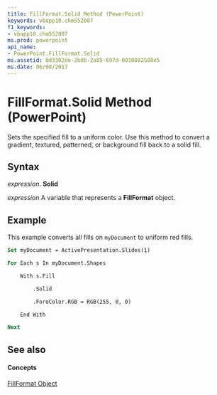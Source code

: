 ```yaml
---
title: FillFormat.Solid Method (PowerPoint)
keywords: vbapp10.chm552007
f1_keywords:
- vbapp10.chm552007
ms.prod: powerpoint
api_name:
- PowerPoint.FillFormat.Solid
ms.assetid: 0d3302de-2b8b-2a05-697d-0010882588e5
ms.date: 06/08/2017
---
```



# FillFormat.Solid Method (PowerPoint)

Sets the specified fill to a uniform color. Use this method to convert a gradient, textured, patterned, or background fill back to a solid fill.


## Syntax

 _expression_. **Solid**

 _expression_ A variable that represents a **FillFormat** object.


## Example

This example converts all fills on  `myDocument` to uniform red fills.


```vb
Set myDocument = ActivePresentation.Slides(1)

For Each s In myDocument.Shapes

    With s.Fill

        .Solid

        .ForeColor.RGB = RGB(255, 0, 0)

    End With

Next
```


## See also


#### Concepts


[FillFormat Object](fillformat-object-powerpoint.md)

